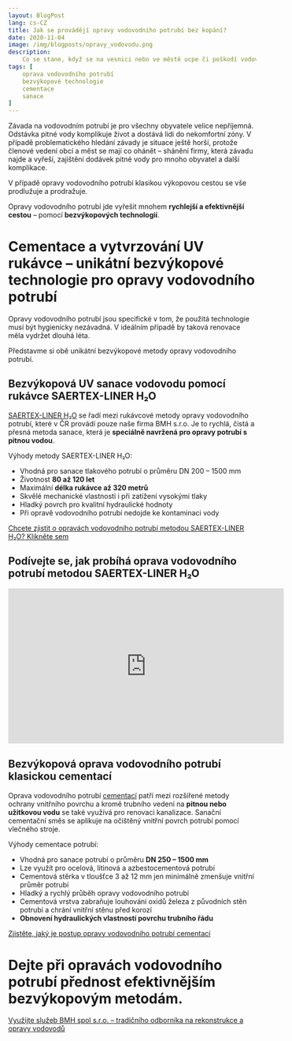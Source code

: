 ```yaml
---
layout: BlogPost
lang: cs-CZ
title: Jak se provádějí opravy vodovodního potrubí bez kopání?
date: 2020-11-04
image: /img/blogposts/opravy_vodovodu.png
description:
    Co se stane, když se na vesnici nebo ve městě ucpe či poškodí vodovodní potrubí? Není třeba se ihned vrhat na rozkopání silnic a ulic. Existují 2 efektivní metody, díky kterým lze vodovodní potrubí opravit bez většího zásahu do pozemních komunikací a do života lidí. Jak takové opravy probíhají?
tags: [
    oprava vodovodního potrubí
    bezvýkopové technologie
    cementace
    sanace
]
---
```


Závada na vodovodním potrubí je pro všechny obyvatele velice nepříjemná. Odstávka pitné vody komplikuje život a dostává lidi do nekomfortní zóny. V případě problematického hledání závady je situace ještě horší, protože členové vedení obcí a měst se mají co ohánět – shánění firmy, která závadu najde a vyřeší, zajištění dodávek pitné vody pro mnoho obyvatel a další komplikace.

V případě opravy vodovodního potrubí klasikou výkopovou cestou se vše prodlužuje a prodražuje.

Opravy vodovodního potrubí jde vyřešit mnohem **rychlejší a efektivnější cestou** – pomocí **bezvýkopových technologií**.

# Cementace a vytvrzování UV rukávce – unikátní bezvýkopové technologie pro opravy vodovodního potrubí

Opravy vodovodního potrubí jsou specifické v tom, že použitá technologie musí být hygienicky nezávadná. V ideálním případě by taková renovace měla vydržet dlouhá léta.

Představme si obě unikátní bezvýkopové metody opravy vodovodního potrubí.

## Bezvýkopová UV sanace vodovodu pomocí rukávce SAERTEX-LINER H₂O

[SAERTEX-LINER H₂O](https://bmh.cz/sluzby/vodovody/saertex/) se řadí mezi rukávcové metody opravy vodovodního potrubí, které v ČR provádí pouze naše firma BMH s.r.o. Je to rychlá, čistá a přesná metoda sanace, která je **speciálně navržená pro opravy potrubí s pitnou vodou**. 

Výhody metody SAERTEX-LINER H₂O:

+	Vhodná pro sanace tlakového potrubí o průměru DN 200 – 1500 mm
+	Životnost **80 až 120 let**
+	Maximální **délka rukávce až 320 metrů**
+	Skvělé mechanické vlastnosti i při zatížení vysokými tlaky
+	Hladký povrch pro kvalitní hydraulické hodnoty
+	Při opravě vodovodního potrubí nedojde ke kontaminaci vody

[Chcete zjistit o opravách vodovodního potrubí metodou SAERTEX-LINER H₂O? Klikněte sem](https://bmh.cz/sluzby/vodovody/saertex/)

## Podívejte se, jak probíhá oprava vodovodního potrubí metodou SAERTEX-LINER H₂O
<iframe style="max-width: 100vw;" width="560" height="315" src="https://www.youtube.com/embed/RFRODZGGuVw?controls=0" frameborder="0" allow="accelerometer; autoplay; clipboard-write; encrypted-media; gyroscope; picture-in-picture" allowfullscreen></iframe>

## Bezvýkopová oprava vodovodního potrubí klasickou cementací
Oprava vodovodního potrubí [cementací](https://bmh.cz/sluzby/vodovody/cementace/) patří mezi rozšířené metody ochrany vnitřního povrchu a kromě trubního vedení na **pitnou nebo užitkovou vodu** se také využívá pro renovaci kanalizace. Sanační cementační směs se aplikuje na očištěný vnitřní povrch potrubí pomocí vlečného stroje.

Výhody cementace potrubí:

+	Vhodná pro sanace potrubí o průměru **DN 250 – 1500 mm**
+	Lze využít pro ocelová, litinová a azbestocementová potrubí
+	Cementová stěrka v tloušťce 3 až 12 mm jen minimálně zmenšuje vnitřní průměr potrubí
+	Hladký a rychlý průběh opravy vodovodního potrubí
+	Cementová vrstva zabraňuje louhování oxidů železa z původních stěn potrubí a chrání vnitřní stěnu před korozí
+	**Obnovení hydraulických vlastností povrchu trubního řádu**

[Zjistěte, jaký je postup opravy vodovodního potrubí cementací](https://bmh.cz/sluzby/vodovody/cementace/)

# Dejte při opravách vodovodního potrubí přednost efektivnějším bezvýkopovým metodám. 
[Využijte služeb BMH spol s.r.o. – tradičního odborníka na rekonstrukce a opravy vodovodů](https://bmh.cz/sluzby/vodovody/)
